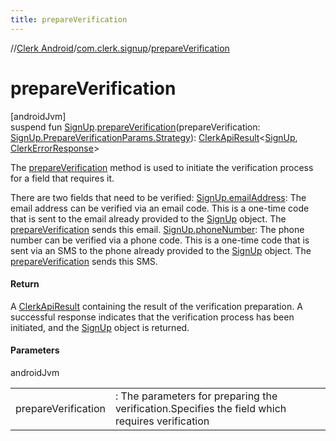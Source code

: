 ```yaml
---
title: prepareVerification
---
```

//[Clerk Android](../../index.html)/[com.clerk.signup](index.html)/[prepareVerification](prepare-verification.html)



# prepareVerification



[androidJvm]\
suspend fun [SignUp](-sign-up/index.html).[prepareVerification](prepare-verification.html)(prepareVerification: [SignUp.PrepareVerificationParams.Strategy](-sign-up/-prepare-verification-params/-strategy/index.html)): [ClerkApiResult](../com.clerk.network.serialization/-clerk-api-result/index.html)&lt;[SignUp](-sign-up/index.html), [ClerkErrorResponse](../com.clerk.model.error/-clerk-error-response/index.html)&gt;



The [prepareVerification](prepare-verification.html) method is used to initiate the verification process for a field that requires it.



There are two fields that need to be verified: [SignUp.emailAddress](-sign-up/email-address.html): The email address can be verified via an email code. This is a one-time code that is sent to the email already provided to the [SignUp](-sign-up/index.html) object. The [prepareVerification](prepare-verification.html) sends this email. [SignUp.phoneNumber](-sign-up/phone-number.html): The phone number can be verified via a phone code. This is a one-time code that is sent via an SMS to the phone already provided to the [SignUp](-sign-up/index.html) object. The [prepareVerification](prepare-verification.html) sends this SMS.



#### Return



A [ClerkApiResult](../com.clerk.network.serialization/-clerk-api-result/index.html) containing the result of the verification preparation. A successful response indicates that the verification process has been initiated, and the [SignUp](-sign-up/index.html) object is returned.



#### Parameters


androidJvm

| | |
|---|---|
| prepareVerification | : The parameters for preparing the verification.Specifies the field which requires verification |




